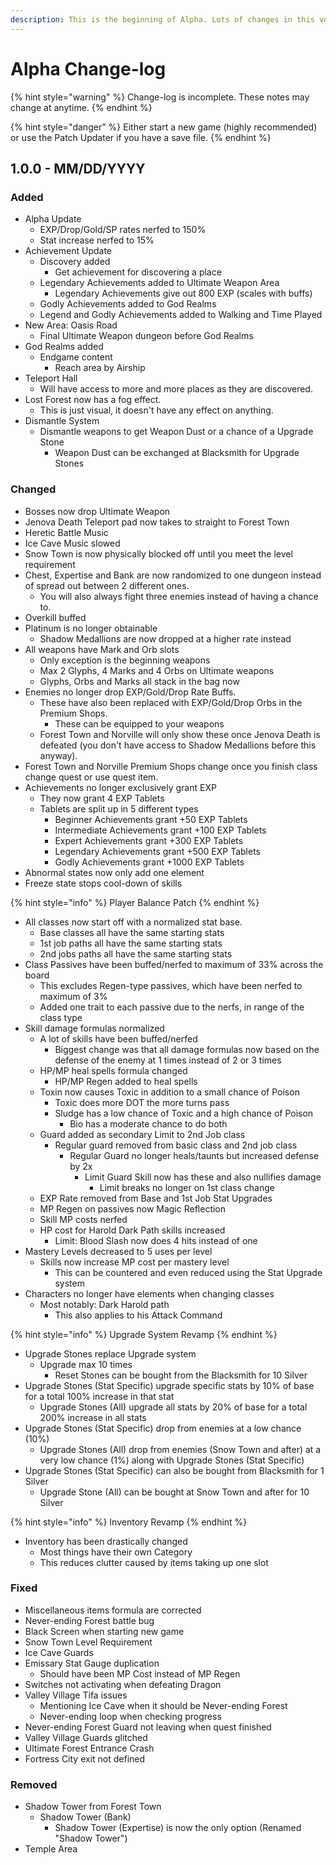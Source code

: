 ```yaml
---
description: This is the beginning of Alpha. Lots of changes in this version.
---
```


# Alpha Change-log

{% hint style="warning" %}
Change-log is incomplete. These notes may change at anytime.
{% endhint %}

{% hint style="danger" %}
Either start a new game \(highly recommended\) or use the Patch Updater if you have a save file.
{% endhint %}

## 1.0.0 - MM/DD/YYYY

### Added

* Alpha Update
  * EXP/Drop/Gold/SP rates nerfed to 150%
  * Stat increase nerfed to 15%
* Achievement Update
  * Discovery added
    * Get achievement for discovering a place
  * Legendary Achievements added to Ultimate Weapon Area
    * Legendary Achievements give out 800 EXP \(scales with buffs\)
  * Godly Achievements added to God Realms
  * Legend and Godly Achievements added to Walking and Time Played
* New Area: Oasis Road
  * Final Ultimate Weapon dungeon before God Realms
* God Realms added
  * Endgame content
    * Reach area by Airship
* Teleport Hall
  * Will have access to more and more places as they are discovered.
* Lost Forest now has a fog effect.
  * This is just visual, it doesn't have any effect on anything.
* Dismantle System
  * Dismantle weapons to get Weapon Dust or a chance of a Upgrade Stone
    * Weapon Dust can be exchanged at Blacksmith for Upgrade Stones

### **Changed**

* Bosses now drop Ultimate Weapon
* Jenova Death Teleport pad now takes to straight to Forest Town
* Heretic Battle Music
* Ice Cave Music slowed
* Snow Town is now physically blocked off until you meet the level requirement
* Chest, Expertise and Bank are now randomized to one dungeon instead of spread out between 2 different ones.
  * You will also always fight three enemies instead of having a chance to.
* Overkill buffed
* Platinum is no longer obtainable
  * Shadow Medallions are now dropped at a higher rate instead
* All weapons have Mark and Orb slots
  * Only exception is the beginning weapons
  * Max 2 Glyphs, 4 Marks and 4 Orbs on Ultimate weapons
  * Glyphs, Orbs and Marks all stack in the bag now
* Enemies no longer drop EXP/Gold/Drop Rate Buffs.
  * These have also been replaced with EXP/Gold/Drop Orbs in the Premium Shops.
    * These can be equipped to your weapons
  * Forest Town and Norville will only show these once Jenova Death is defeated \(you don't have access to Shadow Medallions before this anyway\).
* Forest Town and Norville Premium Shops change once you finish class change quest or use quest item.
* Achievements no longer exclusively grant EXP
  * They now grant 4 EXP Tablets
  * Tablets are split up in 5 different types
    * Beginner Achievements grant +50 EXP Tablets
    * Intermediate Achievements grant +100 EXP Tablets
    * Expert Achievements grant +300 EXP Tablets
    * Legendary Achievements grant +500 EXP Tablets
    * Godly Achievements grant +1000 EXP Tablets
* Abnormal states now only add one element
* Freeze state stops cool-down of skills

{% hint style="info" %}
Player Balance Patch
{% endhint %}

* All classes now start off with a normalized stat base.
  * Base classes all have the same starting stats
  * 1st job paths all have the same starting stats
  * 2nd jobs paths all have the same starting stats
* Class Passives have been buffed/nerfed to maximum of 33% across the board
  * This excludes Regen-type passives, which have been nerfed to maximum of 3%
  * Added one trait to each passive due to the nerfs, in range of the class type
* Skill damage formulas normalized
  * A lot of skills have been buffed/nerfed
    * Biggest change was that all damage formulas now based on the defense of the enemy at 1 times instead of 2 or 3 times
  * HP/MP heal spells formula changed
    * HP/MP Regen added to heal spells
  * Toxin now causes Toxic in addition to a small chance of Poison
    * Toxic does more DOT the more turns pass
    * Sludge has a low chance of Toxic and a high chance of Poison
      * Bio has a moderate chance to do both
  * Guard added as secondary Limit to 2nd Job class
    * Regular guard removed from basic class and 2nd job class
      * Regular Guard no longer heals/taunts but increased defense by 2x
        * Limit Guard Skill now has these and also nullifies damage
          * Limit breaks no longer on 1st class change
  * EXP Rate removed from Base and 1st Job Stat Upgrades
  * MP Regen on passives now Magic Reflection
  * Skill MP costs nerfed
  * HP cost for Harold Dark Path skills increased
    * Limit: Blood Slash now does 4 hits instead of one
* Mastery Levels decreased to 5 uses per level
  * Skills now increase MP cost per mastery level
    * This can be countered and even reduced using the Stat Upgrade system
* Characters no longer have elements when changing classes
  * Most notably: Dark Harold path
    * This also applies to his Attack Command

{% hint style="info" %}
Upgrade System Revamp
{% endhint %}

* Upgrade Stones replace Upgrade system
  * Upgrade max 10 times
    * Reset Stones can be bought from the Blacksmith for 10 Silver
* Upgrade Stones \(Stat Specific\) upgrade specific stats by 10% of base for a  total 100% increase in that stat
  * Upgrade Stones \(All\) upgrade all stats by 20% of base for a  total 200% increase in all stats
* Upgrade Stones \(Stat Specific\) drop from enemies at a low chance \(10%\)
  * Upgrade Stones \(All\) drop from enemies \(Snow Town and after\) at a very low chance \(1%\) along with Upgrade Stones \(Stat Specific\) 
* Upgrade Stones \(Stat Specific\) can also be bought from Blacksmith for 1 Silver
  * Upgrade Stone \(All\) can be bought at Snow Town and after for 10 Silver

{% hint style="info" %}
Inventory Revamp
{% endhint %}

* Inventory has been drastically changed
  * Most things have their own Category
  * This reduces clutter caused by items taking up one slot

### Fixed

* Miscellaneous items formula are corrected
* Never-ending Forest battle bug
* Black Screen when starting new game
* Snow Town Level Requirement
* Ice Cave Guards
* Emissary Stat Gauge duplication
  * Should have been MP Cost instead of MP Regen
* Switches not activating when defeating Dragon
* Valley Village Tifa issues
  * Mentioning Ice Cave when it should be Never-ending Forest
  * Never-ending loop when checking progress
* Never-ending Forest Guard not leaving when quest finished
* Valley Village Guards glitched
* Ultimate Forest Entrance Crash
* Fortress City exit not defined

### Removed

* Shadow Tower from Forest Town
  * Shadow Tower \(Bank\)
    * Shadow Tower \(Expertise\) is now the only option \(Renamed "Shadow Tower"\)
* Temple Area


